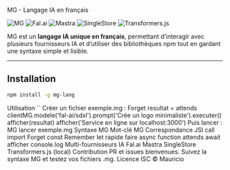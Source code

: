 MG - Langage IA en français

![MG](https://img.shields.io/badge/MG-Langage%20IA-blue)
![Fal.ai](https://img.shields.io/badge/Fal.ai-Client-orange?logo=robot)
![Mastra](https://img.shields.io/badge/Mastra-Client-yellow)
![SingleStore](https://img.shields.io/badge/SingleStore-DB-red)
![Transformers.js](https://img.shields.io/badge/Transformers.js-Local-green)

MG est un **langage IA unique en français**, permettant d’interagir avec plusieurs fournisseurs IA et d’utiliser des bibliothèques npm tout en gardant une syntaxe simple et lisible.

---

## Installation

```bash
npm install -g mg-lang
```
Utilisation
``
Créer un fichier exemple.mg :
Forget resultat = attends clientMG.modele('fal-ai/sdxl').prompt('Crée un logo minimaliste').executer()
afficher(resultat)
afficher('Service en ligne sur localhost:3000')
Puis lancer :
MG lancer exemple.mg
Syntaxe MG
Mot-clé MG	Correspondance JSl
call	import
Forget	const
Remember	let
rapide faire	async function
attends	await
afficher	console.log
Multi-fournisseurs IA
Fal.ai
Mastra
SingleStore
Transformers.js (local)
Contribution
PR et issues bienvenues. Suivez la syntaxe MG et testez vos fichiers .mg.
Licence
ISC © Mauricio
